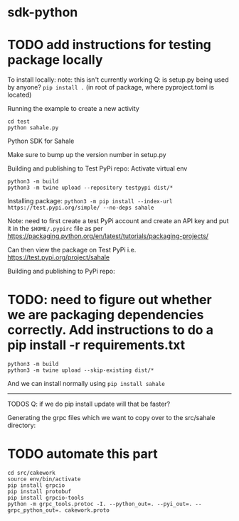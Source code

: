 # sdk-python

# TODO add instructions for testing package locally
To install locally: note: this isn't currently working
Q: is setup.py being used by anyone?
`pip install .` (in root of package, where pyproject.toml is located)

Running the example to create a new activity
```
cd test
python sahale.py
```

Python SDK for Sahale

Make sure to bump up the version number in setup.py

Building and publishing to Test PyPi repo: 
Activate virtual env
```
python3 -m build
python3 -m twine upload --repository testpypi dist/*
````

Installing package:
`python3 -m pip install --index-url https://test.pypi.org/simple/ --no-deps sahale`

Note: need to first create a test PyPi account and create an API key and put it in the `$HOME/.pypirc` file as per https://packaging.python.org/en/latest/tutorials/packaging-projects/

Can then view the package on Test PyPi i.e. https://test.pypi.org/project/sahale


Building and publishing to PyPi repo:
# TODO: need to figure out whether we are packaging dependencies correctly. Add instructions to do a pip install -r requirements.txt

```
python3 -m build
python3 -m twine upload --skip-existing dist/*
```
And we can install normally using
`pip install sahale`


----------------------
TODOS
Q: if we do pip install update will that be faster? 

Generating the grpc files which we want to copy over to the src/sahale directory:
# TODO automate this part
```
cd src/cakework
source env/bin/activate
pip install grpcio
pip install protobuf
pip install grpcio-tools
python -m grpc_tools.protoc -I. --python_out=. --pyi_out=. --grpc_python_out=. cakework.proto
```